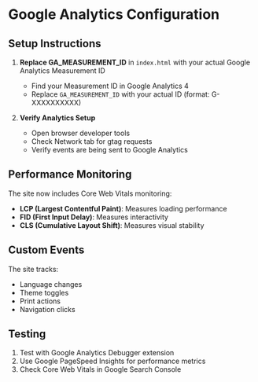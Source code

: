 # Google Analytics Configuration

## Setup Instructions

1. **Replace GA_MEASUREMENT_ID** in `index.html` with your actual Google Analytics Measurement ID
   - Find your Measurement ID in Google Analytics 4
   - Replace `GA_MEASUREMENT_ID` with your actual ID (format: G-XXXXXXXXXX)

2. **Verify Analytics Setup**
   - Open browser developer tools
   - Check Network tab for gtag requests
   - Verify events are being sent to Google Analytics

## Performance Monitoring

The site now includes Core Web Vitals monitoring:
- **LCP (Largest Contentful Paint)**: Measures loading performance
- **FID (First Input Delay)**: Measures interactivity
- **CLS (Cumulative Layout Shift)**: Measures visual stability

## Custom Events

The site tracks:
- Language changes
- Theme toggles
- Print actions
- Navigation clicks

## Testing

1. Test with Google Analytics Debugger extension
2. Use Google PageSpeed Insights for performance metrics
3. Check Core Web Vitals in Google Search Console
